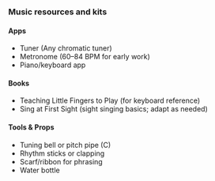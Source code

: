 ### Music resources and kits

#### Apps
- Tuner (Any chromatic tuner)
- Metronome (60–84 BPM for early work)
- Piano/keyboard app

#### Books
- Teaching Little Fingers to Play (for keyboard reference)
- Sing at First Sight (sight singing basics; adapt as needed)

#### Tools & Props
- Tuning bell or pitch pipe (C)
- Rhythm sticks or clapping
- Scarf/ribbon for phrasing
- Water bottle

